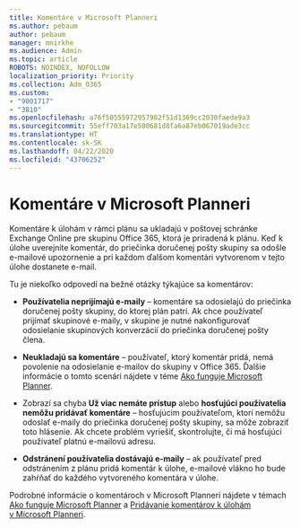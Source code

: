 ```yaml
---
title: Komentáre v Microsoft Planneri
ms.author: pebaum
author: pebaum
manager: mnirkhe
ms.audience: Admin
ms.topic: article
ROBOTS: NOINDEX, NOFOLLOW
localization_priority: Priority
ms.collection: Adm_O365
ms.custom:
- "9001717"
- "3810"
ms.openlocfilehash: a76f50555972957982f51d1369cc2030faede9a3
ms.sourcegitcommit: 55eff703a17e500681d8fa6a87eb067019ade3cc
ms.translationtype: HT
ms.contentlocale: sk-SK
ms.lasthandoff: 04/22/2020
ms.locfileid: "43706252"
---
```

# <a name="comments-in-microsoft-planner"></a>Komentáre v Microsoft Planneri

Komentáre k úlohám v rámci plánu sa ukladajú v poštovej schránke Exchange Online pre skupinu Office 365, ktorá je priradená k plánu.  Keď k úlohe uverejníte komentár, do priečinka doručenej pošty skupiny sa odošle e-mailové upozornenie a pri každom ďalšom komentári vytvorenom v tejto úlohe dostanete e-mail.

Tu je niekoľko odpovedí na bežné otázky týkajúce sa komentárov:

- **Používatelia neprijímajú e-maily** – komentáre sa odosielajú do priečinka doručenej pošty skupiny, do ktorej plán patrí. Ak chce používateľ prijímať skupinové e-maily, v skupine je nutné nakonfigurovať odosielanie skupinových konverzácií do priečinka doručenej pošty člena.

- **Neukladajú sa komentáre** – používateľ, ktorý komentár pridá, nemá povolenie na odosielanie e-mailov do skupiny v Office 365. Ďalšie informácie o tomto scenári nájdete v téme [Ako funguje Microsoft Planner](https://techcommunity.microsoft.com/t5/planner-blog/how-microsoft-planner-works/ba-p/1214736).

- Zobrazí sa chyba **Už viac nemáte prístup** alebo **hosťujúci používatelia nemôžu pridávať komentáre** – hosťujúcim používateľom, ktorí nemôžu odoslať e-maily do priečinka doručenej pošty skupiny, sa môže zobraziť toto hlásenie. Ak chcete problém vyriešiť, skontrolujte, či má hosťujúci používateľ platnú e-mailovú adresu.

- **Odstránení používatelia dostávajú e-maily** – ak používateľ pred odstránením z plánu pridá komentár k úlohe, e-mailové vlákno ho bude zahŕňať do každého vytvoreného komentára v úlohe.

Podrobné informácie o komentároch v Microsoft Planneri nájdete v témach [Ako funguje Microsoft Planner](https://techcommunity.microsoft.com/t5/planner-blog/how-microsoft-planner-works/ba-p/1214736) a [Pridávanie komentárov k úlohám v Microsoft Planneri](https://support.microsoft.com/office/comment-on-tasks-in-microsoft-planner-fd4aedde-7785-4cd0-96ee-122fbc9140e1).
